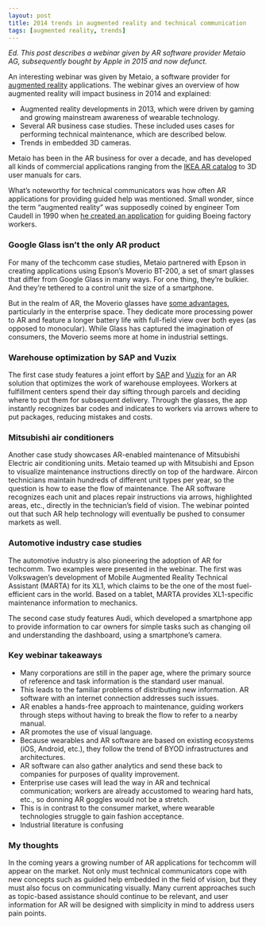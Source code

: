 ```yaml
---
layout: post
title: 2014 trends in augmented reality and technical communication
tags: [augmented reality, trends]
---
```


_Ed. This post describes a webinar given by AR software provider Metaio AG, subsequently bought by Apple in 2015 and now defunct._

An interesting webinar was given by Metaio, a software provider for [augmented reality](https://en.wikipedia.org/wiki/Augmented_reality) applications. The webinar gives an overview of how augmented reality will impact business in 2014 and explained:

- Augmented reality developments in 2013, which were driven by gaming and growing mainstream awareness of wearable technology.
- Several AR business case studies. These included uses cases for performing technical maintenance, which are described below.
- Trends in embedded 3D cameras.

Metaio has been in the AR business for over a decade, and has developed all kinds of commercial applications ranging from the [IKEA AR catalog](http://mashable.com/2013/08/06/ikea-augmented-reality/) to 3D user manuals for cars.

What’s noteworthy for technical communicators was how often AR applications for providing guided help was mentioned. Small wonder, since the term “augmented reality” was supposedly coined by engineer Tom Caudell in 1990 when [he created an application](https://www.wired.com/2009/08/augmented-reality/) for guiding Boeing factory workers.

### Google Glass isn’t the only AR product

For many of the techcomm case studies, Metaio partnered with Epson in creating applications using Epson’s Moverio BT-200, a set of smart glasses that differ from Google Glass in many ways. For one thing, they’re bulkier. And they’re tethered to a control unit the size of a smartphone.

But in the realm of AR, the Moverio glasses have [some advantages](https://techcrunch.com/2014/05/06/epson-and-metaio-get-us-back-on-track-for-wearable-augmented-reality/), particularly in the enterprise space. They dedicate more processing power to AR and feature a longer battery life with full-field view over both eyes (as opposed to monocular). While Glass has captured the imagination of consumers, the Moverio seems more at home in industrial settings.

### Warehouse optimization by SAP and Vuzix

The first case study features a joint effort by [SAP](http://www.sap.com/index.html) and [Vuzix](https://www.vuzix.com/) for an AR solution that optimizes the work of warehouse employees. Workers at fulfillment centers spend their day sifting through parcels and deciding where to put them for subsequent delivery. Through the glasses, the app instantly recognizes bar codes and indicates to workers via arrows where to put packages, reducing mistakes and costs.

### Mitsubishi air conditioners

Another case study showcases AR-enabled maintenance of Mitsubishi Electric air conditioning units. Metaio teamed up with Mitsubishi and Epson to visualize maintenance instructions directly on top of the hardware. Aircon technicians maintain hundreds of different unit types per year, so the question is how to ease the flow of maintenance. The AR software recognizes each unit and places repair instructions via arrows, highlighted areas, etc., directly in the technician’s field of vision. The webinar pointed out that such AR help technology will eventually be pushed to consumer markets as well.

### Automotive industry case studies

The automotive industry is also pioneering the adoption of AR for techcomm. Two examples were presented in the webinar. The first was Volkswagen’s development of Mobile Augmented Reality Technical Assistant (MARTA) for its XL1, which claims to be the one of the most fuel-efficient cars in the world. Based on a tablet, MARTA provides XL1-specific maintenance information to mechanics.

The second case study features Audi, which developed a smartphone app to provide information to car owners for simple tasks such as changing oil and understanding the dashboard, using a smartphone’s camera.

### Key webinar takeaways

- Many corporations are still in the paper age, where the primary source of reference and task information is the standard user manual.
- This leads to the familiar problems of distributing new information. AR software with an internet connection addresses such issues.
- AR enables a hands-free approach to maintenance, guiding workers through steps without having to break the flow to refer to a nearby manual.
- AR promotes the use of visual language.
- Because wearables and AR software are based on existing ecosystems (iOS, Android, etc.), they follow the trend of BYOD infrastructures and architectures.
- AR software can also gather analytics and send these back to companies for purposes of quality improvement.
- Enterprise use cases will lead the way in AR and technical communication; workers are already accustomed to wearing hard hats, etc., so donning AR goggles would not be a stretch.
- This is in contrast to the consumer market, where wearable technologies struggle to gain fashion acceptance.
- Industrial literature is confusing

### My thoughts

In the coming years a growing number of AR applications for techcomm will appear on the market. Not only must technical communicators cope with new concepts such as guided help embedded in the field of vision, but they must also focus on communicating visually. Many current approaches such as topic-based assistance should continue to be relevant, and user information for AR will be designed with simplicity in mind to address users pain points.
